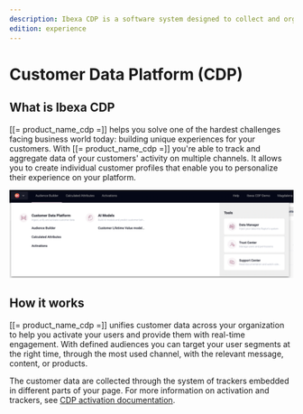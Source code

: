 ```yaml
---
description: Ibexa CDP is a software system designed to collect and organize customer data from multiple sources to build comprehensive customer profiles.
edition: experience
---
```


# Customer Data Platform (CDP)

## What is Ibexa CDP

[[= product_name_cdp =]] helps you solve one of the hardest challenges facing business world today: building unique experiences for your customers.
With [[= product_name_cdp =]] you're able to track and aggregate data of your customers' activity on multiple channels.
It allows you to create individual customer profiles that enable you to personalize their experience on your platform.

![Ibexa CDP control panel](img/cdp_control_panel.png)

## How it works

[[= product_name_cdp =]] unifies customer data across your organization to help you activate your users and provide them with real-time engagement.
With defined audiences you can target your user segments at the right time, through the most used channel, with the relevant message, content, or products.

The customer data are collected through the system of trackers embedded in different parts of your page.
For more information on activation and trackers, see [CDP activation documentation](cdp_activation.md).
